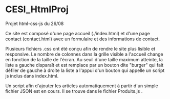 # CESI_HtmlProj
Projet html-css-js du 26/08

  Ce site est composé d'une page accueil (./index.html) et d'une page contact (contact.html) avec un formulaire et des informations de contact.

  Plusieurs fichiers .css ont été conçu afin de rendre le site plus lisible et responsive. Le nombre de colonnes dans la grille visible a l'accueil change en fonction de la taille de l'écran. Au seuil d'une taille maximum atteinte, la liste a gauche disparaît et est remplace par un bouton dite "burger" qui fait défiler de gauche à droite la liste a l'appui d'un bouton qui appelle un script js inclus dans index.html.

  Un script afin d'ajouter les articles automatiquement à partir d'un simple fichier JSON est en cours. Il se trouve dans le fichier Produits.js .
